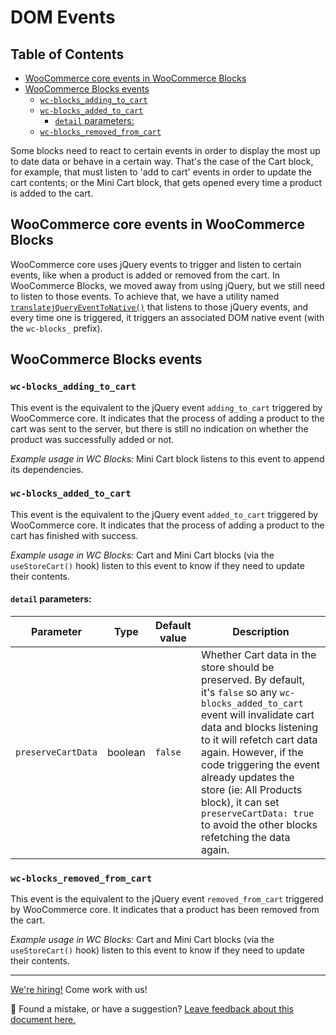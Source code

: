 # DOM Events <!-- omit in toc -->

## Table of Contents <!-- omit in toc -->

-   [WooCommerce core events in WooCommerce Blocks](#woocommerce-core-events-in-woocommerce-blocks)
-   [WooCommerce Blocks events](#woocommerce-blocks-events)
    -   [`wc-blocks_adding_to_cart`](#wc-blocks_adding_to_cart)
    -   [`wc-blocks_added_to_cart`](#wc-blocks_added_to_cart)
        -   [`detail` parameters:](#detail-parameters)
    -   [`wc-blocks_removed_from_cart`](#wc-blocks_removed_from_cart)

Some blocks need to react to certain events in order to display the most up to date data or behave in a certain way. That's the case of the Cart block, for example, that must listen to 'add to cart' events in order to update the cart contents; or the Mini Cart block, that gets opened every time a product is added to the cart.

## WooCommerce core events in WooCommerce Blocks

WooCommerce core uses jQuery events to trigger and listen to certain events, like when a product is added or removed from the cart. In WooCommerce Blocks, we moved away from using jQuery, but we still need to listen to those events. To achieve that, we have a utility named [`translatejQueryEventToNative()`](https://github.com/woocommerce/woocommerce-gutenberg-products-block/blob/3f7c3e517d7bf13008a22d0c2eb89434a9c35ae7/assets/js/base/utils/legacy-events.ts#L79-L106) that listens to those jQuery events, and every time one is triggered, it triggers an associated DOM native event (with the `wc-blocks_` prefix).

## WooCommerce Blocks events

### `wc-blocks_adding_to_cart`

This event is the equivalent to the jQuery event `adding_to_cart` triggered by WooCommerce core. It indicates that the process of adding a product to the cart was sent to the server, but there is still no indication on whether the product was successfully added or not.

_Example usage in WC Blocks:_ Mini Cart block listens to this event to append its dependencies.

### `wc-blocks_added_to_cart`

This event is the equivalent to the jQuery event `added_to_cart` triggered by WooCommerce core. It indicates that the process of adding a product to the cart has finished with success.

_Example usage in WC Blocks:_ Cart and Mini Cart blocks (via the `useStoreCart()` hook) listen to this event to know if they need to update their contents.

#### `detail` parameters:

| Parameter          | Type    | Default value | Description                                                                                                                                                                                                                                                                                                                                                                                   |
| ------------------ | ------- | ------------- | --------------------------------------------------------------------------------------------------------------------------------------------------------------------------------------------------------------------------------------------------------------------------------------------------------------------------------------------------------------------------------------------- |
| `preserveCartData` | boolean | `false`       | Whether Cart data in the store should be preserved. By default, it's `false` so any `wc-blocks_added_to_cart` event will invalidate cart data and blocks listening to it will refetch cart data again. However, if the code triggering the event already updates the store (ie: All Products block), it can set `preserveCartData: true` to avoid the other blocks refetching the data again. |

### `wc-blocks_removed_from_cart`

This event is the equivalent to the jQuery event `removed_from_cart` triggered by WooCommerce core. It indicates that a product has been removed from the cart.

_Example usage in WC Blocks:_ Cart and Mini Cart blocks (via the `useStoreCart()` hook) listen to this event to know if they need to update their contents.

<!-- FEEDBACK -->

---

[We're hiring!](https://woocommerce.com/careers/) Come work with us!

🐞 Found a mistake, or have a suggestion? [Leave feedback about this document here.](https://github.com/woocommerce/woocommerce-gutenberg-products-block/issues/new?assignees=&labels=type%3A+documentation&template=--doc-feedback.md&title=Feedback%20on%20./docs/extensibility/dom-events.md)

<!-- /FEEDBACK -->

